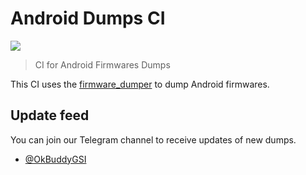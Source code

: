 # Android Dumps CI

![](https://github.com/AndroidDumpsCI/AndroidDumpsCI/workflows/Dump/badge.svg)

> CI for Android Firmwares Dumps

This CI uses the [firmware_dumper](https://github.com/AndroidDumpsCI/firmware_dumper) to dump Android firmwares.

## Update feed

You can join our Telegram channel to receive updates of new dumps.

- [@OkBuddyGSI](https://t.me/okbuddygsi_stuff)

